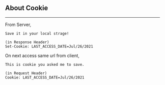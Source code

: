 ## About Cookie
---
From Server,
```
Save it in your local strage!

(in Response Header)
Set-Cookie: LAST_ACCESS_DATE=Jul/26/2021
```
On next access same url from client,
```
This is cookie you asked me to save.

(in Request Header)
Cookie: LAST_ACCESS_DATE=Jul/26/2021
```